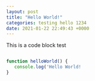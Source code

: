 ```yaml
---
layout: post
title: "Hello World!"
categories: testing hello 1234
date: 2021-01-22 22:49:43 +0000
---
```


This is a code block test

``` javascript

function helloWorld() {
   console.log('Hello World!
}
```